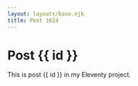 ```yaml
---
layout: layouts/base.njk
title: Post 1624
---
```


# Post {{ id }}

This is post {{ id }} in my Eleventy project.
